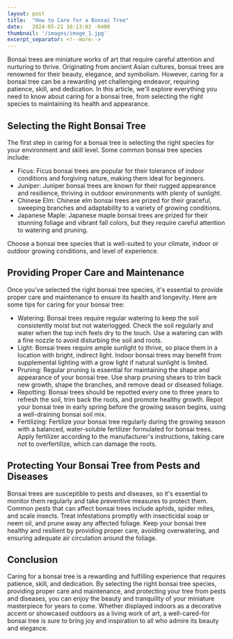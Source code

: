 ```yaml
---
layout: post
title:  "How to Care for a Bonsai Tree"
date:   2024-05-21 16:13:02 -0400
thumbnail: '/images/image_1.jpg'
excerpt_separator: <!--more-->
---
```

Bonsai trees are miniature works of art that require careful attention and nurturing to thrive. <!--more-->Originating from ancient Asian cultures, bonsai trees are renowned for their beauty, elegance, and symbolism. However, caring for a bonsai tree can be a rewarding yet challenging endeavor, requiring patience, skill, and dedication. In this article, we'll explore everything you need to know about caring for a bonsai tree, from selecting the right species to maintaining its health and appearance.

## Selecting the Right Bonsai Tree
The first step in caring for a bonsai tree is selecting the right species for your environment and skill level. Some common bonsai tree species include:
* Ficus: Ficus bonsai trees are popular for their tolerance of indoor conditions and forgiving nature, making them ideal for beginners.
* Juniper: Juniper bonsai trees are known for their rugged appearance and resilience, thriving in outdoor environments with plenty of sunlight.
* Chinese Elm: Chinese elm bonsai trees are prized for their graceful, sweeping branches and adaptability to a variety of growing conditions.
* Japanese Maple: Japanese maple bonsai trees are prized for their stunning foliage and vibrant fall colors, but they require careful attention to watering and pruning.

Choose a bonsai tree species that is well-suited to your climate, indoor or outdoor growing conditions, and level of experience.

## Providing Proper Care and Maintenance
Once you've selected the right bonsai tree species, it's essential to provide proper care and maintenance to ensure its health and longevity. Here are some tips for caring for your bonsai tree:
* Watering: Bonsai trees require regular watering to keep the soil consistently moist but not waterlogged. Check the soil regularly and water when the top inch feels dry to the touch. Use a watering can with a fine nozzle to avoid disturbing the soil and roots.
* Light: Bonsai trees require ample sunlight to thrive, so place them in a location with bright, indirect light. Indoor bonsai trees may benefit from supplemental lighting with a grow light if natural sunlight is limited.
* Pruning: Regular pruning is essential for maintaining the shape and appearance of your bonsai tree. Use sharp pruning shears to trim back new growth, shape the branches, and remove dead or diseased foliage.
* Repotting: Bonsai trees should be repotted every one to three years to refresh the soil, trim back the roots, and promote healthy growth. Repot your bonsai tree in early spring before the growing season begins, using a well-draining bonsai soil mix.
* Fertilizing: Fertilize your bonsai tree regularly during the growing season with a balanced, water-soluble fertilizer formulated for bonsai trees. Apply fertilizer according to the manufacturer's instructions, taking care not to overfertilize, which can damage the roots.

## Protecting Your Bonsai Tree from Pests and Diseases
Bonsai trees are susceptible to pests and diseases, so it's essential to monitor them regularly and take preventive measures to protect them. Common pests that can affect bonsai trees include aphids, spider mites, and scale insects. Treat infestations promptly with insecticidal soap or neem oil, and prune away any affected foliage. Keep your bonsai tree healthy and resilient by providing proper care, avoiding overwatering, and ensuring adequate air circulation around the foliage.

## Conclusion
Caring for a bonsai tree is a rewarding and fulfilling experience that requires patience, skill, and dedication. By selecting the right bonsai tree species, providing proper care and maintenance, and protecting your tree from pests and diseases, you can enjoy the beauty and tranquility of your miniature masterpiece for years to come. Whether displayed indoors as a decorative accent or showcased outdoors as a living work of art, a well-cared-for bonsai tree is sure to bring joy and inspiration to all who admire its beauty and elegance.
